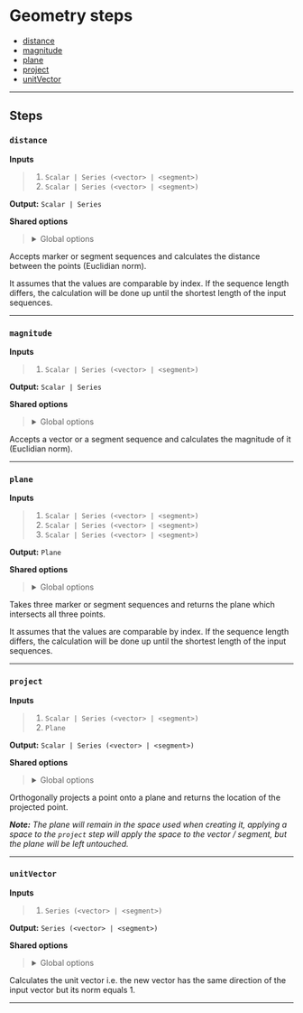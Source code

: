 # Geometry steps

- [distance](#distance)
- [magnitude](#magnitude)
- [plane](#plane)
- [project](#project)
- [unitVector](#unitvector)


---

## Steps

### `distance`

**Inputs**
>
> 1. `Scalar | Series (<vector> | <segment>)`
> 2. `Scalar | Series (<vector> | <segment>)`
>

**Output:** `Scalar | Series`


**Shared options**
>
> <details><summary>Global options</summary>
> 
> The following options are available globally on all steps.
>
> * [export](./index.md#export)
> * [output](./index.md#output)
> * [set](./index.md#set)
> * [space](./index.md#space)
>
>
></details>
>


Accepts marker or segment sequences and calculates the distance 
between the points (Euclidian norm).

It assumes that the values are comparable by index. If the sequence 
length differs, the calculation will be done up until the shortest 
length of the input sequences.

---

### `magnitude`

**Inputs**
>
> 1. `Scalar | Series (<vector> | <segment>)`
>

**Output:** `Scalar | Series`


**Shared options**
>
> <details><summary>Global options</summary>
> 
> The following options are available globally on all steps.
>
> * [export](./index.md#export)
> * [output](./index.md#output)
> * [set](./index.md#set)
> * [space](./index.md#space)
>
>
></details>
>


Accepts a vector or a segment sequence and calculates 
the magnitude of it (Euclidian norm).

---

### `plane`

**Inputs**
>
> 1. `Scalar | Series (<vector> | <segment>)`
> 2. `Scalar | Series (<vector> | <segment>)`
> 3. `Scalar | Series (<vector> | <segment>)`
>

**Output:** `Plane`


**Shared options**
>
> <details><summary>Global options</summary>
> 
> The following options are available globally on all steps.
>
> * [export](./index.md#export)
> * [output](./index.md#output)
> * [set](./index.md#set)
> * [space](./index.md#space)
>
>
></details>
>


Takes three marker or segment sequences and returns the plane 
which intersects all three points.

It assumes that the values are comparable by index. If the sequence 
length differs, the calculation will be done up until the shortest 
length of the input sequences.

---

### `project`

**Inputs**
>
> 1. `Scalar | Series (<vector> | <segment>)`
> 2. `Plane`
>

**Output:** `Scalar | Series (<vector> | <segment>)`


**Shared options**
>
> <details><summary>Global options</summary>
> 
> The following options are available globally on all steps.
>
> * [export](./index.md#export)
> * [output](./index.md#output)
> * [set](./index.md#set)
> * [space](./index.md#space)
>
>
></details>
>


Orthogonally projects a point onto a plane and returns the 
location of the projected point.

***Note:*** *The plane will remain in the space used when 
creating it, applying a space to the `project` step will 
apply the space to the vector / segment, but the plane will 
be left untouched.*

---

### `unitVector`

**Inputs**
>
> 1. `Series (<vector> | <segment>)`
>

**Output:** `Series (<vector> | <segment>)`


**Shared options**
>
> <details><summary>Global options</summary>
> 
> The following options are available globally on all steps.
>
> * [export](./index.md#export)
> * [output](./index.md#output)
> * [set](./index.md#set)
> * [space](./index.md#space)
>
>
></details>
>


Calculates the unit vector i.e. the new vector has the same 
direction of the input vector but its norm equals 1.

---

